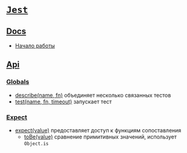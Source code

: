 # [`Jest`](../index.md)

## [Docs](#)

- [Начало работы](<./Docs/Getting Started.md>)

## [Api](#)

### [Globals](#)

- [describe(name, fn)](<./Api/Globals/describe().md>) объединяет несколько связанных тестов
- [test(name, fn, timeout)](<./Api/Globals/test().md>) запускает тест

### [Expect](#)

- [expect(value)](<./Api/Expect/expect().md>) предоставляет доступ к функциям сопоставления
  - [toBe(value)](<./Api/Expect/toBe().md>) сравнение примитивных значений, использует `Object.is`
